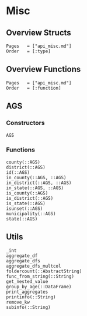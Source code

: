 # Misc

## Overview Structs

```@index
Pages   = ["api_misc.md"]
Order   = [:type]
```
## Overview Functions

```@index
Pages   = ["api_misc.md"]
Order   = [:function]
```


## AGS

### Constructors

```@docs
AGS
```

### Functions

```@docs
county(::AGS)
district(::AGS)
id(::AGS)
in_county(::AGS, ::AGS)
in_district(::AGS, ::AGS)
in_state(::AGS, ::AGS)
is_county(::AGS)
is_district(::AGS)
is_state(::AGS)
isunset(::AGS)
municipality(::AGS)
state(::AGS)
```

## Utils

```@docs
_int
aggregate_df
aggregate_dfs
aggregate_dfs_multcol
foldercount(::AbstractString)
func_from_string(::String)
get_nested_value
group_by_age(::DataFrame)
print_aggregates
printinfo(::String)
remove_kw
subinfo(::String)
```
